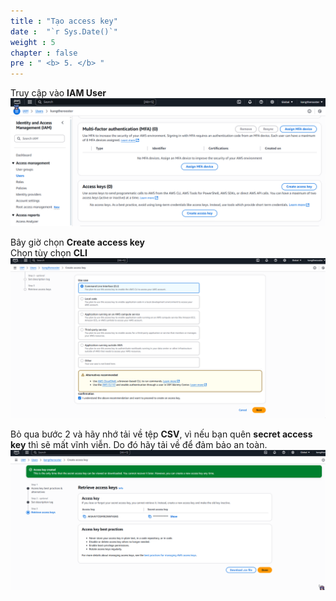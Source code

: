 ```yaml
---
title : "Tạo access key"
date :  "`r Sys.Date()`" 
weight : 5 
chapter : false
pre : " <b> 5. </b> "
---
```


Truy cập vào **IAM User**  
![Spring boot security error](/images/5.keycreate/1.png)  

Bây giờ chọn **Create access key**  
Chọn tùy chọn **CLI**  
![Spring boot security error](/images/5.keycreate/2.png)  

Bỏ qua bước 2 và hãy nhớ tải về tệp **CSV**, vì nếu bạn quên **secret access key** thì sẽ mất vĩnh viễn. Do đó hãy tải về để đảm bảo an toàn.  
![Spring boot security error](/images/5.keycreate/3.png)  

